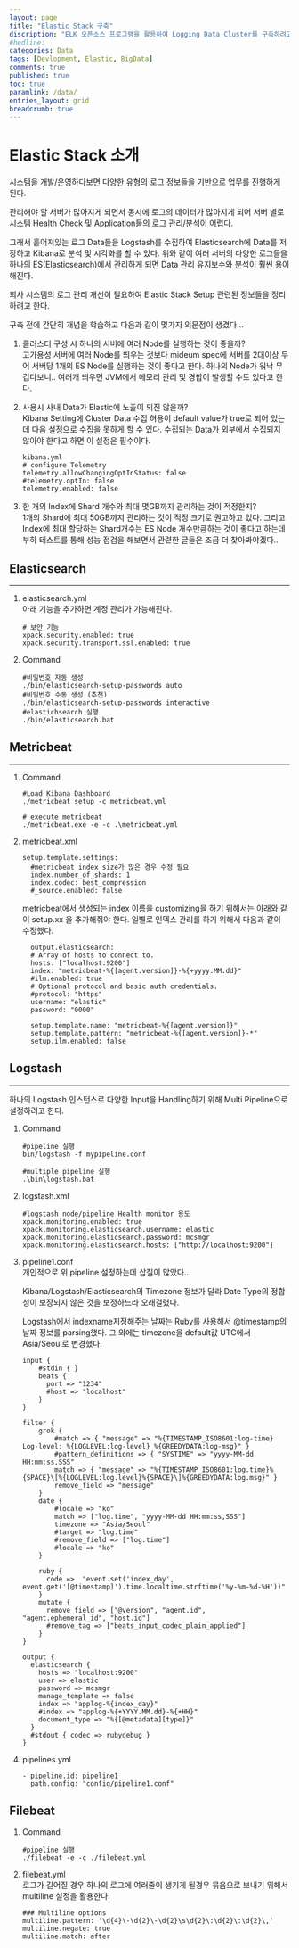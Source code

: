 ```yaml
---
layout: page
title: "Elastic Stack 구축"
discription: "ELK 오픈소스 프로그램을 활용하여 Logging Data Cluster를 구축하려고 한다."
#hedline: 
categories: Data
tags: [Devlopment, Elastic, BigData]
comments: true
published: true 
toc: true
paramlink: /data/
entries_layout: grid
breadcrumb: true
---
```

# Elastic Stack 소개
시스템을 개발/운영하다보면 다양한 유형의 로그 정보들을 기반으로 업무를 진행하게 된다.  

관리해야 할 서버가 많아지게 되면서 동시에 로그의 데이터가 많아지게 되어 서버 별로 시스템 Health Check 및 Application들의 로그 관리/분석이 어렵다.

그래서 흩어져있는 로그 Data들을 Logstash를 수집하여 Elasticsearch에 Data를 저장하고 Kibana로 분석 및 시각화를 할 수 있다.
위와 같이 여러 서버의 다양한 로그들을 하나의 ES(Elasticsearch)에서 관리하게 되면 Data 관리 유지보수와 분석이 훨씬 용이해진다. 

회사 시스템의 로그 관리 개선이 필요하여 Elastic Stack Setup 관련된 정보들을 정리하려고 한다. 

구축 전에 간단히 개념을 학습하고 다음과 같이 몇가지 의문점이 생겼다...

1. 클러스터 구성 시 하나의 서버에 여러 Node를 실행하는 것이 좋을까?  
   고가용성 서버에 여러 Node를 띄우는 것보다 mideum spec에 서버를 2대이상 두어 서버당 1개의 ES Node를 실행하는 것이 좋다고 한다.
   하나의 Node가 워낙 무겁다보니.. 여러개 띄우면 JVM에서 메모리 관리 및 경합이 발생할 수도 있다고 한다. 

2. 사용시 사내 Data가 Elastic에 노출이 되진 않을까?  
   Kibana Setting에 Cluster Data 수집 허용이 default value가 true로 되어 있는데 다음 설정으로 수집을 못하게 할 수 있다. 수집되는 Data가 외부에서 수집되지 않아야 한다고 하면 이 설정은 필수이다. 
    ```
    kibana.yml
    # configure Telemetry
    telemetry.allowChangingOptInStatus: false
    #telemetry.optIn: false
    telemetry.enabled: false
    ```
3. 한 개의 Index에 Shard 개수와 최대 몇GB까지 관리하는 것이 적정한지?    
  1개의 Shard에 최대 50GB까지 관리하는 것이 적정 크기로 권고하고 있다. 
  그리고 Index에 최대 할당하는 Shard개수는 ES Node 개수만큼하는 것이 좋다고 하는데 부하 테스트를 통해 성능 점검을 해보면서 관련한 글들은 조금 더 찾아봐야겠다..


## Elasticsearch

---
1. elasticsearch.yml    
   아래 기능을 추가하면 계정 관리가 가능해진다.
    ```
    # 보안 기능 
    xpack.security.enabled: true   
    xpack.security.transport.ssl.enabled: true
    ```

2. Command
    ```
    #비밀번호 자동 생성
    ./bin/elasticsearch-setup-passwords auto
    #비밀번호 수동 생성 (추천)
    ./bin/elasticsearch-setup-passwords interactive
    #elastichsearch 실행
    ./bin/elasticsearch.bat
    ```
  

## Metricbeat
---
1. Command
    ```
    #Load Kibana Dashboard
    ./metricbeat setup -c metricbeat.yml
    
    # execute metricbeat
    ./metricbeat.exe -e -c .\metricbeat.yml
    ```
2. metricbeat.xml
    ```
    setup.template.settings:
      #metricbeat index size가 많은 경우 수정 필요     
      index.number_of_shards: 1
      index.codec: best_compression
      #_source.enabled: false
    ```
    metricbeat에서 생성되는 index 이름을 customizing을 하기 위해서는 아래와 같이 setup.xx 을 추가해줘야 한다. 
    일별로 인덱스 관리를 하기 위해서 다음과 같이 수정했다.

    ```
      output.elasticsearch:
      # Array of hosts to connect to.
      hosts: ["localhost:9200"]
      index: "metricbeat-%{[agent.version]}-%{+yyyy.MM.dd}"  
      #ilm.enabled: true
      # Optional protocol and basic auth credentials.
      #protocol: "https"
      username: "elastic"
      password: "0000"

      setup.template.name: "metricbeat-%{[agent.version]}"
      setup.template.pattern: "metricbeat-%{[agent.version]}-*"
      setup.ilm.enabled: false
    ```

## Logstash
---
 하나의 Logstash 인스턴스로 다양한 Input을 Handling하기 위해 Multi Pipeline으로 설정하려고 한다. 

1. Command
    ```
    #pipeline 실행     
    bin/logstash -f mypipeline.conf

    #multiple pipeline 실행     
    .\bin\logstash.bat

    ```
2. logstash.xml
    ```
    #logstash node/pipeline Health monitor 용도
    xpack.monitoring.enabled: true
    xpack.monitoring.elasticsearch.username: elastic
    xpack.monitoring.elasticsearch.password: mcsmgr
    xpack.monitoring.elasticsearch.hosts: ["http://localhost:9200"]
    ```  
3. pipeline1.conf   
   개인적으로 위 pipeline 설정하는데 삽질이 많았다...
   
   Kibana/Logstash/Elasticsearch의 Timezone 정보가 달라 Date Type의 정합성이 보장되지 않은 것을 보정하느라 오래걸렸다.

   Logstash에서 indexname지정해주는 날짜는 Ruby를 사용해서 @timestamp의 날짜 정보를 parsing했다. 
   그 외에는 timezone을 default값 UTC에서 Asia/Seoul로 변경했다.
   
    ```
    input { 
        #stdin { }
        beats {
          port => "1234"      
          #host => "localhost"
        }  
    }

    filter {    
        grok {
            #match => { "message" => "%{TIMESTAMP_ISO8601:log-time} Log-level: %{LOGLEVEL:log-level} %{GREEDYDATA:log-msg}" }
            #pattern_definitions => { "SYSTIME" => "yyyy-MM-dd HH:mm:ss,SSS"
            match => { "message" => "%{TIMESTAMP_ISO8601:log.time}%{SPACE}\[%{LOGLEVEL:log.level}%{SPACE}\]%{GREEDYDATA:log.msg}" }
            remove_field => "message"        
        }
        date {
            #locale => "ko"        
            match => ["log.time", "yyyy-MM-dd HH:mm:ss,SSS"]
            timezone => "Asia/Seoul"
            #target => "log.time"
            #remove_field => ["log.time"]                                
            #locale => "ko"                    
        }

        ruby {
          code =>  "event.set('index_day', event.get('[@timestamp]').time.localtime.strftime('%y-%m-%d-%H'))"
        }
        mutate {
          remove_field => ["@version", "agent.id", "agent.ephemeral_id", "host.id"]
          #remove_tag => ["beats_input_codec_plain_applied"]
        }
    }

    output {
      elasticsearch {
        hosts => "localhost:9200"    
        user => elastic
        password => mcsmgr
        manage_template => false
        index => "applog-%{index_day}"     
        #index => "applog-%{+YYYY.MM.dd}-%{+HH}"     
        document_type => "%{[@metadata][type]}"
      }
      #stdout { codec => rubydebug }
    }
    ```
    
4. pipelines.yml
    ```
    - pipeline.id: pipeline1
      path.config: "config/pipeline1.conf"
    ```

## Filebeat
1. Command
    ```
    #pipeline 실행     
    ./filebeat -e -c ./filebeat.yml
    ```
2. filebeat.yml   
   로그가 길어질 경우 하나의 로그에 여러줄이 생기게 될경우 묶음으로 보내기 위해서 multiline 설정을 활용한다.
    ```        
    ### Multiline options
    multiline.pattern: '\d{4}\-\d{2}\-\d{2}\s\d{2}\:\d{2}\:\d{2}\,'
    multiline.negate: true
    multiline.match: after
    ```



    





 

